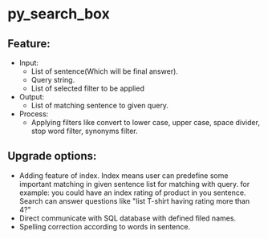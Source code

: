 # py_search_box
## Feature:
- Input:
  - List of sentence(Which will be final answer).
  - Query string.
  - List of selected filter to be applied
- Output:
  - List of matching sentence to given query.
- Process:
  - Applying filters like convert to lower case, upper case, space divider, stop word filter, synonyms filter.

## Upgrade options:
  - Adding feature of index. Index means user can predefine some important matching in given sentence list for matching with query. for example: you could have an index rating of product in you sentence. Search can answer questions like "list T-shirt having rating more than 4?"
  - Direct communicate with SQL database with defined filed names.
  - Spelling correction according to words in sentence.
